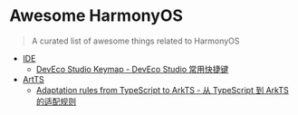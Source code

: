 # Awesome HarmonyOS

> A curated list of awesome things related to HarmonyOS

- [IDE](#IDE)
  - [DevEco Studio Keymap - DevEco Studio 常用快捷键](./DevEco_Studio_Keymap.md)
- [ArtTS](#ArtTS)
  - [Adaptation rules from TypeScript to ArkTS - 从 TypeScript 到 ArkTS 的适配规则](./Adaptation_rules_from_TypeScript_to_ArkTS.md)

